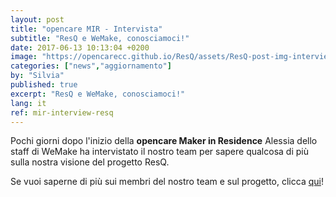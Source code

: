```yaml
---
layout: post
title: "opencare MIR - Intervista"
subtitle: "ResQ e WeMake, conosciamoci!"
date: 2017-06-13 10:13:04 +0200
image: "https://opencarecc.github.io/ResQ/assets/ResQ-post-img-interview.jpg"
categories: ["news","aggiornamento"]
by: "Silvia"
published: true
excerpt: "ResQ e WeMake, conosciamoci!"
lang: it
ref: mir-interview-resq
---
```


Pochi giorni dopo l'inizio della <b>opencare Maker in Residence</b> Alessia dello staff di WeMake ha intervistato il nostro team per sapere qualcosa di più sulla nostra visione del progetto ResQ.

Se vuoi saperne di più sui membri del nostro team e sul progetto, clicca [qui](http://wemake.cc/2017/06/21/il-team-resq-al-lavoro-lintegrazione-dei-migranti/)!
